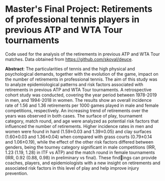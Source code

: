 # Master's Final Project: Retirements of professional tennis players in previous ATP and WTA Tour tournaments
Code used for the analysis of the retirements in previous ATP and WTA Tour matches. Data obtained from https://github.com/skoval/deuce.

**Abstract**: The particularities of tennis and the high physical and psychological demands, together with the evolution of the game, impact on the number of retirements in professional tennis. The aim of this study was to analyze epidemiological patterns and risk factors associated with retirements in previous ATP and WTA Tour tournaments. A retrospective cohort study was conducted, covering the year period between 1978-2019 in men, and 1994-2018 in women. The results show an overall incidence rate of 1.56 and 1.36 retirements per 1000 games played in male and female competitions, respectively. An increasing trend of retirements over the years was observed in both cases. The surface of play, tournament category, match round, and age were analyzed as potential risk factors that influenced the number of retirements. Higher incidence rates in men and women were found in hard (1.59±0.03 and 1.39±0.05) and clay surfaces (1.60±0.03 and 1.36±0.04) when compared with grass courts (0.79±0.14 and 1.06±0.19), while the effect of the other risk factors differed between genders, being the tourney category significant in male competitions (IRR, 1.23 (1.19, 1.28) in ITF vs ATP) and the match round in female tournaments (IRR, 0.92 (0.88, 0.98) in preliminary vs final). These findings can provide coaches, players, and epidemiologists with a new insight on retirements and associated risk factors in this level of play and help improve injury prevention.
